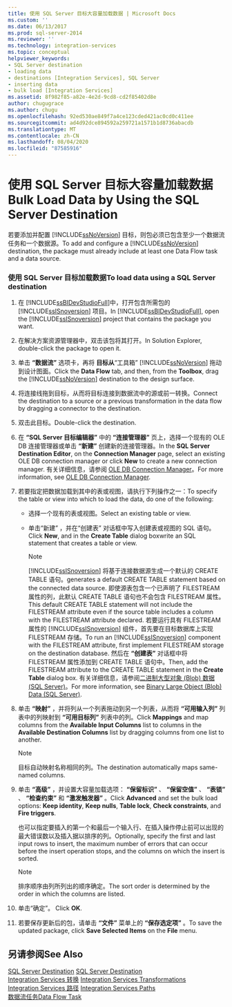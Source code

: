 ```yaml
---
title: 使用 SQL Server 目标大容量加载数据 | Microsoft Docs
ms.custom: ''
ms.date: 06/13/2017
ms.prod: sql-server-2014
ms.reviewer: ''
ms.technology: integration-services
ms.topic: conceptual
helpviewer_keywords:
- SQL Server destination
- loading data
- destinations [Integration Services], SQL Server
- inserting data
- bulk load [Integration Services]
ms.assetid: 8f982f85-a82e-4e2d-9cd8-cd2f85402d8e
author: chugugrace
ms.author: chugu
ms.openlocfilehash: 92ed530ae849f7a4ce123cded421ac0cd0c411ee
ms.sourcegitcommit: ad4d92dce894592a259721a1571b1d8736abacdb
ms.translationtype: MT
ms.contentlocale: zh-CN
ms.lasthandoff: 08/04/2020
ms.locfileid: "87585916"
---
```

# <a name="bulk-load-data-by-using-the-sql-server-destination"></a><span data-ttu-id="a7b34-102">使用 SQL Server 目标大容量加载数据</span><span class="sxs-lookup"><span data-stu-id="a7b34-102">Bulk Load Data by Using the SQL Server Destination</span></span>
  <span data-ttu-id="a7b34-103">若要添加并配置 [!INCLUDE[ssNoVersion](../../includes/ssnoversion-md.md)] 目标，则包必须已包含至少一个数据流任务和一个数据源。</span><span class="sxs-lookup"><span data-stu-id="a7b34-103">To add and configure a [!INCLUDE[ssNoVersion](../../includes/ssnoversion-md.md)] destination, the package must already include at least one Data Flow task and a data source.</span></span>  
  
### <a name="to-load-data-using-a-sql-server-destination"></a><span data-ttu-id="a7b34-104">使用 SQL Server 目标加载数据</span><span class="sxs-lookup"><span data-stu-id="a7b34-104">To load data using a SQL Server destination</span></span>  
  
1.  <span data-ttu-id="a7b34-105">在 [!INCLUDE[ssBIDevStudioFull](../../includes/ssbidevstudiofull-md.md)]中，打开包含所需包的 [!INCLUDE[ssISnoversion](../../includes/ssisnoversion-md.md)] 项目。</span><span class="sxs-lookup"><span data-stu-id="a7b34-105">In [!INCLUDE[ssBIDevStudioFull](../../includes/ssbidevstudiofull-md.md)], open the [!INCLUDE[ssISnoversion](../../includes/ssisnoversion-md.md)] project that contains the package you want.</span></span>  
  
2.  <span data-ttu-id="a7b34-106">在解决方案资源管理器中，双击该包将其打开。</span><span class="sxs-lookup"><span data-stu-id="a7b34-106">In Solution Explorer, double-click the package to open it.</span></span>  
  
3.  <span data-ttu-id="a7b34-107">单击 **“数据流”** 选项卡，再将 **目标从**“工具箱” [!INCLUDE[ssNoVersion](../../includes/ssnoversion-md.md)] 拖动到设计图面。</span><span class="sxs-lookup"><span data-stu-id="a7b34-107">Click the **Data Flow** tab, and then, from the **Toolbox**, drag the [!INCLUDE[ssNoVersion](../../includes/ssnoversion-md.md)] destination to the design surface.</span></span>  
  
4.  <span data-ttu-id="a7b34-108">将连接线拖到目标，从而将目标连接到数据流中的源或前一转换。</span><span class="sxs-lookup"><span data-stu-id="a7b34-108">Connect the destination to a source or a previous transformation in the data flow by dragging a connector to the destination.</span></span>  
  
5.  <span data-ttu-id="a7b34-109">双击此目标。</span><span class="sxs-lookup"><span data-stu-id="a7b34-109">Double-click the destination.</span></span>  
  
6.  <span data-ttu-id="a7b34-110">在 **“SQL Server 目标编辑器”** 中的 **“连接管理器”** 页上，选择一个现有的 OLE DB 连接管理器或单击 **“新建”** 创建新的连接管理器。</span><span class="sxs-lookup"><span data-stu-id="a7b34-110">In the **SQL Server Destination Editor**, on the **Connection Manager** page, select an existing OLE DB connection manager or click **New** to create a new connection manager.</span></span> <span data-ttu-id="a7b34-111">有关详细信息，请参阅 [OLE DB Connection Manager](../connection-manager/ole-db-connection-manager.md)。</span><span class="sxs-lookup"><span data-stu-id="a7b34-111">For more information, see [OLE DB Connection Manager](../connection-manager/ole-db-connection-manager.md).</span></span>  
  
7.  <span data-ttu-id="a7b34-112">若要指定把数据加载到其中的表或视图，请执行下列操作之一：</span><span class="sxs-lookup"><span data-stu-id="a7b34-112">To specify the table or view into which to load the data, do one of the following:</span></span>  
  
    -   <span data-ttu-id="a7b34-113">选择一个现有的表或视图。</span><span class="sxs-lookup"><span data-stu-id="a7b34-113">Select an existing table or view.</span></span>  
  
    -   <span data-ttu-id="a7b34-114">单击“新建”  ，并在“创建表”  对话框中写入创建表或视图的 SQL 语句。</span><span class="sxs-lookup"><span data-stu-id="a7b34-114">Click **New**, and in the **Create Table** dialog boxwrite an SQL statement that creates a table or view.</span></span>  
  
        > [!NOTE]  
        >  [!INCLUDE[ssISnoversion](../../includes/ssisnoversion-md.md)] <span data-ttu-id="a7b34-115">将基于连接数据源生成一个默认的 CREATE TABLE 语句。</span><span class="sxs-lookup"><span data-stu-id="a7b34-115">generates a default CREATE TABLE statement based on the connected data source.</span></span> <span data-ttu-id="a7b34-116">即使源表包含一个已声明了 FILESTREAM 属性的列，此默认 CREATE TABLE 语句也不会包含 FILESTREAM 属性。</span><span class="sxs-lookup"><span data-stu-id="a7b34-116">This default CREATE TABLE statement will not include the FILESTREAM attribute even if the source table includes a column with the FILESTREAM attribute declared.</span></span> <span data-ttu-id="a7b34-117">若要运行具有 FILESTREAM 属性的 [!INCLUDE[ssISnoversion](../../includes/ssisnoversion-md.md)] 组件，首先要在目标数据库上实现 FILESTREAM 存储。</span><span class="sxs-lookup"><span data-stu-id="a7b34-117">To run an [!INCLUDE[ssISnoversion](../../includes/ssisnoversion-md.md)] component with the FILESTREAM attribute, first implement FILESTREAM storage on the destination database.</span></span> <span data-ttu-id="a7b34-118">然后在 **“创建表”** 对话框中将 FILESTREAM 属性添加到 CREATE TABLE 语句中。</span><span class="sxs-lookup"><span data-stu-id="a7b34-118">Then, add the FILESTREAM attribute to the CREATE TABLE statement in the **Create Table** dialog box.</span></span> <span data-ttu-id="a7b34-119">有关详细信息，请参阅[二进制大型对象 (Blob) 数据 (SQL Server)](../../relational-databases/blob/binary-large-object-blob-data-sql-server.md)。</span><span class="sxs-lookup"><span data-stu-id="a7b34-119">For more information, see [Binary Large Object &#40;Blob&#41; Data &#40;SQL Server&#41;](../../relational-databases/blob/binary-large-object-blob-data-sql-server.md).</span></span>  
  
8.  <span data-ttu-id="a7b34-120">单击 **“映射”** ，并将列从一个列表拖动到另一个列表，从而将 **“可用输入列”** 列表中的列映射到 **“可用目标列”** 列表中的列。</span><span class="sxs-lookup"><span data-stu-id="a7b34-120">Click **Mappings** and map columns from the **Available Input Columns** list to columns in the **Available Destination Columns** list by dragging columns from one list to another.</span></span>  
  
    > [!NOTE]  
    >  <span data-ttu-id="a7b34-121">目标自动映射名称相同的列。</span><span class="sxs-lookup"><span data-stu-id="a7b34-121">The destination automatically maps same-named columns.</span></span>  
  
9. <span data-ttu-id="a7b34-122">单击 **“高级”** ，并设置大容量加载选项： **“保留标识”** 、 **“保留空值”** 、 **“表锁”** 、 **“检查约束”** 和 **“激发触发器”** 。</span><span class="sxs-lookup"><span data-stu-id="a7b34-122">Click **Advanced** and set the bulk load options: **Keep identity**, **Keep nulls**, **Table lock**, **Check constraints**, and **Fire triggers**.</span></span>  
  
     <span data-ttu-id="a7b34-123">也可以指定要插入的第一个和最后一个输入行、在插入操作停止前可以出现的最大错误数以及插入据以排序的列。</span><span class="sxs-lookup"><span data-stu-id="a7b34-123">Optionally, specify the first and last input rows to insert, the maximum number of errors that can occur before the insert operation stops, and the columns on which the insert is sorted.</span></span>  
  
    > [!NOTE]  
    >  <span data-ttu-id="a7b34-124">排序顺序由列所列出的顺序确定。</span><span class="sxs-lookup"><span data-stu-id="a7b34-124">The sort order is determined by the order in which the columns are listed.</span></span>  
  
10. <span data-ttu-id="a7b34-125">单击“确定”。 </span><span class="sxs-lookup"><span data-stu-id="a7b34-125">Click **OK**.</span></span>  
  
11. <span data-ttu-id="a7b34-126">若要保存更新后的包，请单击 **“文件”** 菜单上的 **“保存选定项”** 。</span><span class="sxs-lookup"><span data-stu-id="a7b34-126">To save the updated package, click **Save Selected Items** on the **File** menu.</span></span>  
  
## <a name="see-also"></a><span data-ttu-id="a7b34-127">另请参阅</span><span class="sxs-lookup"><span data-stu-id="a7b34-127">See Also</span></span>  
 <span data-ttu-id="a7b34-128">[SQL Server Destination](sql-server-destination.md) </span><span class="sxs-lookup"><span data-stu-id="a7b34-128">[SQL Server Destination](sql-server-destination.md) </span></span>  
 <span data-ttu-id="a7b34-129">[Integration Services 转换](transformations/integration-services-transformations.md) </span><span class="sxs-lookup"><span data-stu-id="a7b34-129">[Integration Services Transformations](transformations/integration-services-transformations.md) </span></span>  
 <span data-ttu-id="a7b34-130">[Integration Services 路径](integration-services-paths.md) </span><span class="sxs-lookup"><span data-stu-id="a7b34-130">[Integration Services Paths](integration-services-paths.md) </span></span>  
 [<span data-ttu-id="a7b34-131">数据流任务</span><span class="sxs-lookup"><span data-stu-id="a7b34-131">Data Flow Task</span></span>](../control-flow/data-flow-task.md)  
  
  
